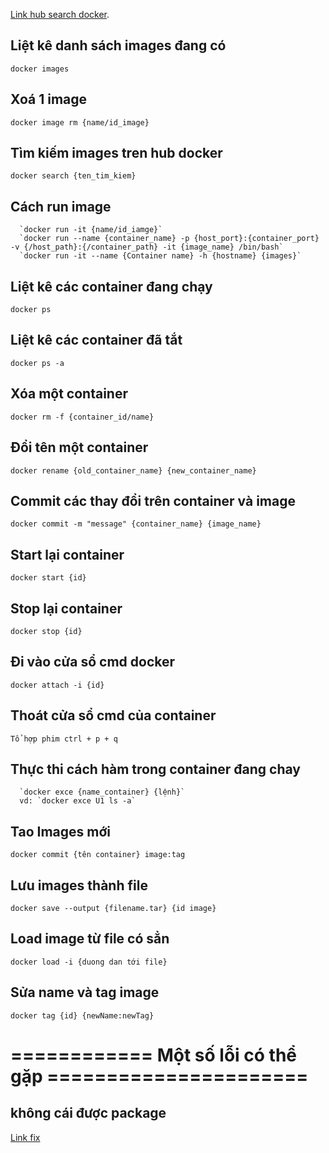 [Link hub search docker](https://hub.docker.com).

## Liệt kê danh sách images đang có
  `docker images`

## Xoá 1 image
  `docker image rm {name/id_image}`

## Tìm kiếm images tren hub docker
  `docker search {ten_tim_kiem}`

## Cách run image
```
  `docker run -it {name/id_iamge}`
  `docker run --name {container_name} -p {host_port}:{container_port} -v {/host_path}:{/container_path} -it {image_name} /bin/bash`
  `docker run -it --name {Container name} -h {hostname} {images}`
```
## Liệt kê các container đang chạy
  `docker ps`

## Liệt kê các container đã tắt
  `docker ps -a`

## Xóa một container
  `docker rm -f {container_id/name}`

## Đổi tên một container
  `docker rename {old_container_name} {new_container_name}`

## Commit các thay đổi trên container và image
  `docker commit -m "message" {container_name} {image_name}`

## Start lại container
  `docker start {id}`

## Stop lại container
  `docker stop {id}`

## Đi vào cửa sổ cmd docker
  `docker attach -i {id}`


## Thoát cửa sổ cmd của container
  `Tổ hợp phim ctrl + p + q`

## Thực thi cách hàm trong container đang chay
  ```
    `docker exce {name_container} {lệnh}`
    vd: `docker exce U1 ls -a`
  ```

## Tao Images mới
  `docker commit {tên container} image:tag`

## Lưu images thành file
  `docker save --output {filename.tar} {id image}`

## Load image từ file có sẳn
  `docker load -i {duong dan tới file}`

## Sửa name và tag image
  `docker tag {id} {newName:newTag}`




# ============ Một số lỗi có thể gặp ======================

## không cái được package
  [Link fix](https://unix.stackexchange.com/questions/336392/e-unable-to-locate-package-vim-on-debian-jessie-simplified-docker-container)